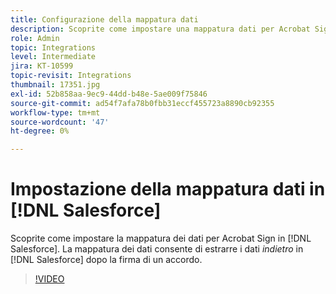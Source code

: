 ```yaml
---
title: Configurazione della mappatura dati
description: Scoprite come impostare una mappatura dati per Acrobat Sign in [!DNL Salesforce]
role: Admin
topic: Integrations
level: Intermediate
jira: KT-10599
topic-revisit: Integrations
thumbnail: 17351.jpg
exl-id: 52b858aa-9ec9-44dd-b48e-5ae009f75846
source-git-commit: ad54f7afa78b0fbb31eccf455723a8890cb92355
workflow-type: tm+mt
source-wordcount: '47'
ht-degree: 0%

---
```


# Impostazione della mappatura dati in [!DNL Salesforce]

Scoprite come impostare la mappatura dei dati per Acrobat Sign in [!DNL Salesforce]. La mappatura dei dati consente di estrarre i dati _indietro_ in [!DNL Salesforce] dopo la firma di un accordo.

>[!VIDEO](https://video.tv.adobe.com/v/3409073?quality=12&learn=on&hidetitle=true)
